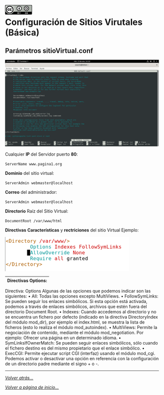 <img src="/imagenes/MI-LICENCIA88x31.png" style="float: left; margin-right: 10px;" />

# Configuración de Sitios Virutales (Básica)

## Parámetros sitioVirtual.conf

![ConfigiracionBasica](../../../imagenes/apache2/ConfigiracionBasica.png)

Cualquier **IP** del Servidor puerto **80**:

``ServerName www.pagina1.org``

**Dominio** del sitio virtual:

``ServerAdmin webmaster@localhost``

**Correo** del administrador:

``ServerAdmin webmaster@localhost``

**Directorio** Raíz del Sitio Virtual:

``DocumentRoot /var/www/html``

**Directivas** **Características** y **rectriciones** del sitio Virtual Ejemplo:

![ConfigiracionBasica](../../../imagenes/apache2/directoryBasica.jpg)


| Directivas Options: |
| -- |
Directiva: Options
Algunas de las opciones que podemos indicar son las siguientes:
    • All: Todas las opciones excepto MultiViews.
    • FollowSymLinks: Se pueden seguir los enlaces simbólicos.
Si esta opción está activada, podemos a través de enlaces simbólicos, archivos que estén fuera del directorio Document Root.
    • Indexes: Cuando accedemos al directorio y no se encuentra un fichero por defecto (indicado en la directiva DirectoryIndex del módulo mod_dir), por ejemplo el index.html, se muestra la lista de ficheros (esto lo realiza el módulo mod_autoindex).
    • MultiViews: Permite la negociación de contenido, mediante el módulo mod_negotiation. Por ejemplo: Ofrecer una página en un determinado idioma.
    • SymLinksIfOwnerMatch: Se pueden seguir enlaces simbólicos, sólo cuando el fichero destino es del mismo propietario que el enlace simbólico.
    • ExecCGI: Permite ejecutar script CGI (interfaz) usando el módulo mod_cgi.
Podemos activar o desactivar una opción en referencia con la configuración de un directorio padre mediante el signo + o -.
_________________________________________________
*[Volver atrás...](../README.md)*

*[Volver a página de inicio...](../../../README.md)*
